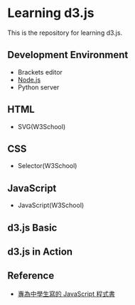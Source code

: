 # Learning d3.js

This is the repository for learning d3.js.

## Development Environment

- Brackets editor
- [Node.js](https://github.com/yaojenkuo/learning_d3/blob/master/dev_env/nodejs.md)
- Python server

## HTML

- SVG(W3School)

## CSS

- Selector(W3School)

## JavaScript

- JavaScript(W3School)

## d3.js Basic

## d3.js in Action

## Reference

- [專為中學生寫的 JavaScript 程式書](https://ccckmit.gitbooks.io/javascript/content/)